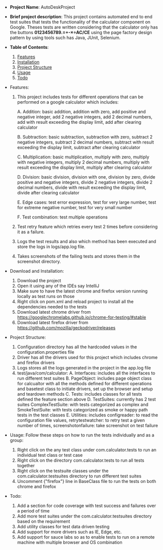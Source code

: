 - **Project Name**: AutoDeskProject

- **Brief project description**:
   This project contains automated end to end test suites that tests the functionality of the calculator component on Google.
   Theses tests are written considering that the calculator only has the buttons **0123456789.=+-×÷AC/CE** using the page factory design
   pattern by using tools such has Java, JUnit, Selenium.

- **Table of Contents**:
   1. [Features](#Features)
   2. [Installation](#Installation)
   3. [Project Structure](#ProjectStructure)
   4. [Usage](#Usage)
   5. [Todo](#Todo)
  
- <a name="Features">Features</a>:
    1. This project includes tests for different operations that can be performed on a google calculator which includes:

        A. Addition: basic addition, addition with zero, add positive and negative integer, add 2 negative integers, add 2 decimal numbers, add with result exceeding the display limit, add after clearing calculator
        
        B. Subtraction: basic subtraction, subtraction with zero, subtract 2 negative integers, subtract 2 decimal numbers, subtract with result exceeding the display limit, subtract after clearing calculator
        
        C. Multiplication: basic multiplication, multiply with zero, multiply with negative integers, multiply 2 decimal numbers, multiply with result exceeding the display limit, multiply after clearing calculator
        
        D. Division: basic division, division with one, division by zero, divide positive and negative integers, divide 2 negative integers, divide 2 decimal numbers, divide with result exceeding the display limit, divide after clearing calculator
        
        E. Edge cases: test error expression, test for very large number, test for extreme negative number, test for very small number
        
        F. Test combination: test multiple operations
       
    3. Test retry feature which retries every test 2 times before considering it as a failure.
    4. Logs the test results and also which method has been executed and store the logs in logs/app.log file.
    5. Takes screenshots of the failing tests and stores them in the screenshot directory.


- <a name="Installation">Download and Installation</a>:
    1. Download the project
    2. Open it using any of the IDEs say IntelliJ
    3. Make sure to have the latest chrome and firefox version running locally as test runs on those
    4. Right click on pom.xml and reload project to install all the dependencies needed to the tests
    5. Download latest chrome driver from https://googlechromelabs.github.io/chrome-for-testing/#stable
    6. Download latest firefox driver from https://github.com/mozilla/geckodriver/releases

- <a name="ProjectStructure">Project Structure</a>:
    1. Configuration directory has all the hardcoded values in the configuration.properties file
    2. Driver has all the drivers used for this project which includes chrome and firefox drivers
    3. Logs stores all the logs generated in the project in the app.log file
    4. test/java/com/calculator:
        A. Interfaces: includes all the interfaces to run different test suites 
        B. PageObject: includes page object class for calcualtor with all the methods defined for different operations and 
                       basetest class to initiate drivers, set up the browser and setup and teardown methods
        C. Tests: includes classes for all tests defined the feature section above
        D. TestSuites: currently has 2 test suites ComplexTestSuite: with tests categorized as complex and SmokeTestSuite: with tests categorized as smoke or happy path tests in the test classes
        E. Utilities: includes configreader: to read the configuration file values, 
                          retrytestwatcher: to retry test a given number of times,
                          screenshotonfailure: take screenshot on test failure 


- <a name="Usage">Usage</a>: Follow these steps on how to run the tests individually and as a group:
    1. Right click on the any test class under com.calculator.tests to run an individual test class or test case
    2. Right click on the directory com.calculator.tests to run all tests together
    3. Right click on the testsuite classes under the com.calculator.testsuites directory to run different test suites
    4. Uncomment {"firefox"} line in BaseClass file to run the tests on both chrome and firefox

- <a name="Todo">Todo</a>:
    1. Add a section for code coverage with test success and failures over a period of time
    2. Add more test suites under the com.calculator.testsuites directory based on the requirement
    3. Add utility classes for test data driven testing 
    4. Add support for more drivers such as IE, Edge, etc. 
    5. Add support for sauce labs so as to enable tests to run on a remote machine with multiple browser and OS combination




